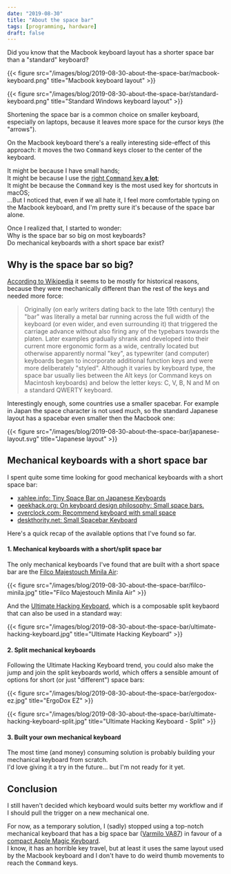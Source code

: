 ```yaml
---
date: "2019-08-30"
title: "About the space bar"
tags: [programming, hardware]
draft: false
---
```



Did you know that the Macbook keyboard layout has a shorter space bar than a "standard" keyboard?

{{< figure src="/images/blog/2019-08-30-about-the-space-bar/macbook-keyboard.png" title="Macbook keyboard layout" >}}

{{< figure src="/images/blog/2019-08-30-about-the-space-bar/standard-keyboard.png" title="Standard Windows keyboard layout" >}}

Shortening the space bar is a common choice on smaller keyboard, especially on laptops, because it leaves more space for the cursor keys (the "arrows").   

On the Macbook keyboard there's a really interesting side-effect of this approach: it moves the two <kbd>Command</kbd> keys closer to the center of the keyboard.  

It might be because I have small hands;  
It might be because I use the [right <kbd>Command</kbd> key **a lot**](/2019/08/12/how-to-activate-your-remapped-cursor-keys/);  
It might be because the <kbd>Command</kbd> key is the most used key for shortcuts in macOS;  
...But I noticed that, even if we all hate it, I feel more comfortable typing on the Macbook keyboard, and I'm pretty sure it's because of the space bar alone.  

Once I realized that, I started to wonder:  
Why is the space bar so big on most keyboards?   
Do mechanical keyboards with a short space bar exist?  

## Why is the space bar so big?

[According to Wikipedia](https://en.m.wikipedia.org/wiki/Space_bar) it seems to be mostly for historical reasons, because they were mechanically different than the rest of the keys and needed more force:

> Originally (on early writers dating back to the late 19th century) the "bar" was literally a metal bar running across the full width of the keyboard (or even wider, and even surrounding it) that triggered the carriage advance without also firing any of the typebars towards the platen. Later examples gradually shrank and developed into their current more ergonomic form as a wide, centrally located but otherwise apparently normal "key", as typewriter (and computer) keyboards began to incorporate additional function keys and were more deliberately "styled". Although it varies by keyboard type, the space bar usually lies between the Alt keys (or Command keys on Macintosh keyboards) and below the letter keys: C, V, B, N and M on a standard QWERTY keyboard.

Interestingly enough, some countries use a smaller spacebar.
For example in Japan the space character is not used much, so the standard Japanese layout has a spacebar even smaller then the Macbook one:

{{< figure src="/images/blog/2019-08-30-about-the-space-bar/japanese-layout.svg" title="Japanese layout" >}}

## Mechanical keyboards with a short space bar

I spent quite some time looking for good mechanical keyboards with a short space bar:  

- [xahlee.info: Tiny Space Bar on Japanese Keyboards](http://xahlee.info/kbd/tiny_space_bar_japanese_keyboard.html)    
- [geekhack.org: On keyboard design philosophy: Small space bars.](https://geekhack.org/index.php?topic=77569.0)  
- [overclock.com: Recommend keyboard with small space](https://www.overclock.net/forum/373-keyboards/1636607-recommend-keyboard-small-space-additional-buttons-under-space-aka-true-gaming-ergonomic-keyboard.html)  
- [deskthority.net: Small Spacebar Keyboard](https://deskthority.net/viewtopic.php?t=7157)

Here's a quick recap of the available options that I've found so far.  

#### 1. Mechanical keyboards with a short/split space bar

The only mechanical keyboards I've found that are built with a short space bar are the [Filco Majestouch Minila Air](https://www.diatec.co.jp/en/det.php?prod_c=1471): 

{{< figure src="/images/blog/2019-08-30-about-the-space-bar/filco-minila.jpg" title="Filco Majestouch Minila Air" >}}

And the [Ultimate Hacking Keyboard](https://ultimatehackingkeyboard.com/), which is a composable split keybaord that can also be used in a standard way:  

{{< figure src="/images/blog/2019-08-30-about-the-space-bar/ultimate-hacking-keyboard.jpg" title="Ultimate Hacking Keyboard" >}}

#### 2. Split mechanical keyboards

Following the Ultimate Hacking Keyboard trend, you could also make the jump and join the split keyboards world, which offers a sensible amount of options for short (or just "different") space bars:  

{{< figure src="/images/blog/2019-08-30-about-the-space-bar/ergodox-ez.jpg" title="ErgoDox EZ" >}}

{{< figure src="/images/blog/2019-08-30-about-the-space-bar/ultimate-hacking-keyboard-split.jpg" title="Ultimate Hacking Keyboard - Split" >}}

#### 3. Built your own mechanical keyboard

The most time (and money) consuming solution is probably building your mechanical keyboard from scratch.  
I'd love giving it a try in the future... but I'm not ready for it yet.  

## Conclusion

I still haven't decided which keyboard would suits better my workflow and if I should pull the trigger on a new mechanical one.   

 For now, as a temporary solution, I (sadly) stopped using a top-notch mechanical keyboard that has a big space bar ([Varmilo VA87](https://www.varmilo.com/keyboardproscenium/en_subject_product_detailed?subjectid=31)) in favour of a [compact Apple Magic Keyboard](https://www.apple.com/shop/product/MLA22LL/A/magic-keyboard-us-english).  
 I know, it has an horrible key travel, but at least it uses the same layout used by the Macbook keyboard and I don't have to do weird thumb movements to reach the <kbd>Command</kbd> keys.   

